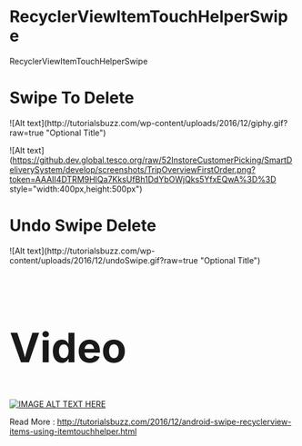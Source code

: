 # RecyclerViewItemTouchHelperSwipe
RecyclerViewItemTouchHelperSwipe


<h1> Swipe  To Delete</h1>
![Alt text](http://tutorialsbuzz.com/wp-content/uploads/2016/12/giphy.gif?raw=true "Optional Title")


![Alt text](https://github.dev.global.tesco.org/raw/52InstoreCustomerPicking/SmartDeliverySystem/develop/screenshots/TripOverviewFirstOrder.png?token=AAAII4DTRM9HIQa7KksUfBh1DdYbOWjQks5YfxEQwA%3D%3D style="width:400px,height:500px")


<h1> Undo Swipe Delete </h1>
![Alt text](http://tutorialsbuzz.com/wp-content/uploads/2016/12/undoSwipe.gif?raw=true "Optional Title")


<h1 style="font-size:72px;">Video</h1> 

[![IMAGE ALT TEXT HERE](https://img.youtube.com/vi/Fb-1aGNUPqY/0.jpg)](https://www.youtube.com/watch?v=Fb-1aGNUPqY)

Read More : http://tutorialsbuzz.com/2016/12/android-swipe-recyclerview-items-using-itemtouchhelper.html
